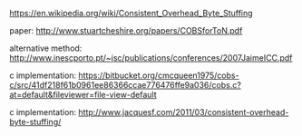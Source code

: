 https://en.wikipedia.org/wiki/Consistent_Overhead_Byte_Stuffing

paper: http://www.stuartcheshire.org/papers/COBSforToN.pdf

alternative method: http://www.inescporto.pt/~jsc/publications/conferences/2007JaimeICC.pdf

c implementation: https://bitbucket.org/cmcqueen1975/cobs-c/src/41df218f61b0961ee86366ccae776476ffe9a036/cobs.c?at=default&fileviewer=file-view-default

c implementation: http://www.jacquesf.com/2011/03/consistent-overhead-byte-stuffing/
